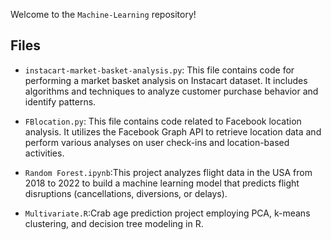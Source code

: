 Welcome to the `Machine-Learning` repository! 
## Files

- `instacart-market-basket-analysis.py`: This file contains code for performing a market basket analysis on Instacart dataset. It includes algorithms and techniques to analyze customer purchase behavior and identify patterns.

- `FBlocation.py`: This file contains code related to Facebook location analysis. It utilizes the Facebook Graph API to retrieve location data and perform various analyses on user check-ins and location-based activities.

- `Random Forest.ipynb`:This project analyzes flight data in the USA from 2018 to 2022 to build a machine learning model that predicts flight disruptions (cancellations, diversions, or delays).

-  `Multivariate.R`:Crab age prediction project employing PCA, k-means clustering, and decision tree modeling in R.



